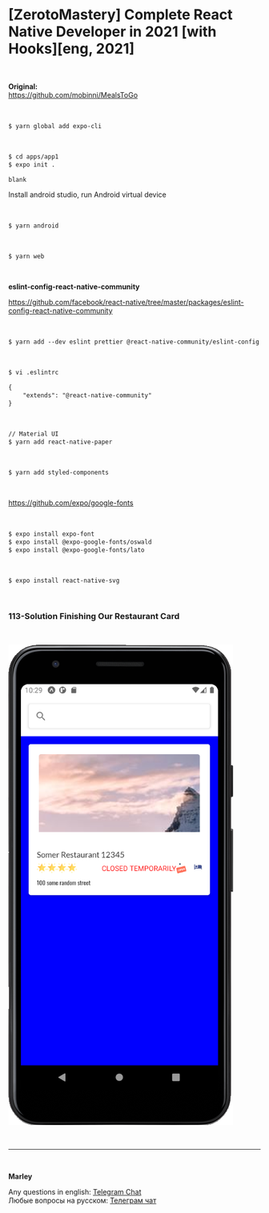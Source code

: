 # [ZerotoMastery] Complete React Native Developer in 2021 [with Hooks][eng, 2021]

<br/>

**Original:**  
https://github.com/mobinni/MealsToGo

<br/>

    $ yarn global add expo-cli

<br/>

    $ cd apps/app1
    $ expo init .

```
blank
```

Install android studio, run Android virtual device

<br/>

    $ yarn android

<br/>

    $ yarn web

<br/>

**eslint-config-react-native-community**

https://github.com/facebook/react-native/tree/master/packages/eslint-config-react-native-community

<br/>

    $ yarn add --dev eslint prettier @react-native-community/eslint-config

<br/>

    $ vi .eslintrc

```
{
    "extends": "@react-native-community"
}
```

<br/>

    // Material UI
    $ yarn add react-native-paper

<br/>

    $ yarn add styled-components

<br/>

https://github.com/expo/google-fonts

<br/>

    $ expo install expo-font
    $ expo install @expo-google-fonts/oswald
    $ expo install @expo-google-fonts/lato

<br/>

    $ expo install react-native-svg

<br/>

### 113-Solution Finishing Our Restaurant Card

<br/>

![Application](/img/pic01.png?raw=true)

<br/>

---

<br/>

**Marley**

Any questions in english: <a href="https://jsdev.org/chat/">Telegram Chat</a>  
Любые вопросы на русском: <a href="https://jsdev.ru/chat/">Телеграм чат</a>
